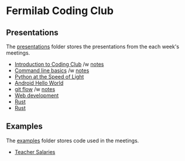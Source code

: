 # Fermilab Coding Club

## Presentations

The [presentations](presentations) folder stores the presentations from the each week's meetings.

- [Introduction to Coding Club](/presentations/intro/Introduction.pdf) /w [notes](/presentations/intro/Introduction-notes.pdf)
- [Command line basics](/presentations/cmdline/Command_Line_and_Python.pdf) /w [notes](/presentations/cmdline/Command_Line_and_Python-notes.pdf)
- [Python at the Speed of Light](/presentations/python/PythonAtTheSpeedOfLight.pdf)
- [Android Hello World](/presentations/androidHelloWorld/)
- [git flow](/presentations/gitFlow/git-flow.pdf) /w [notes](/presentations/gitFlow/git-flow_notes.pdf)
- [Web development](/presentations/webDevelopment/webDevelopment.pdf)
- [Rust](/presentations/rust/rust.pdf)
- [Rust](/presentations/immutability/immutability.pdf)

## Examples

The [examples](examples) folder stores code used in the meetings.

- [Teacher Salaries](/examples/Python/TeacherSalaries/)
